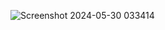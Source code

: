 ![Screenshot 2024-05-30 033414](https://github.com/aliopas/qr/assets/171185151/785a37ae-b83a-4029-bd3a-42506f7b9b12)
